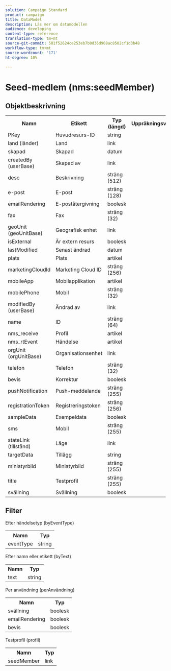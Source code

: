 ```yaml
---
solution: Campaign Standard
product: campaign
title: DataModel
description: Läs mer om datamodellen
audience: developing
content-type: reference
translation-type: tm+mt
source-git-commit: 501f52624ce253eb7b0d36d908ac8502cf1d3b48
workflow-type: tm+mt
source-wordcount: '171'
ht-degree: 10%

---
```



# Seed-medlem (nms:seedMember)

## Objektbeskrivning

<table>
               <tr>
                  <th>Namn</th>
                  <th>Etikett</th>
                  <th>Typ (längd)</th>
                  <th>Uppräkningsvärden</th>
               </tr>
               <tr>
                  <td>PKey</td>
                  <td>Huvudresurs-ID</td>
                  <td>string </td>
                  <td> </td>
               </tr>
               <tr>
                  <td>land (länder)</td>
                  <td>Land</td>
                  <td>link </td>
                  <td> </td>
               </tr>
               <tr>
                  <td>skapad</td>
                  <td>Skapad</td>
                  <td>datum </td>
                  <td> </td>
               </tr>
               <tr>
                  <td>createdBy (userBase)</td>
                  <td>Skapad av</td>
                  <td>link </td>
                  <td> </td>
               </tr>
               <tr>
                  <td>desc</td>
                  <td>Beskrivning</td>
                  <td>sträng (512)</td>
                  <td> </td>
               </tr>
               <tr>
                  <td>e-post</td>
                  <td>E-post</td>
                  <td>sträng (128)</td>
                  <td> </td>
               </tr>
               <tr>
                  <td>emailRendering</td>
                  <td>E-poståtergivning</td>
                  <td>boolesk </td>
                  <td> </td>
               </tr>
               <tr>
                  <td>fax</td>
                  <td>Fax</td>
                  <td>sträng (32)</td>
                  <td> </td>
               </tr>
               <tr>
                  <td>geoUnit (geoUnitBase)</td>
                  <td>Geografisk enhet</td>
                  <td>link </td>
                  <td> </td>
               </tr>
               <tr>
                  <td>isExternal</td>
                  <td>Är extern resurs</td>
                  <td>boolesk </td>
                  <td> </td>
               </tr>
               <tr>
                  <td>lastModified</td>
                  <td>Senast ändrad</td>
                  <td>datum </td>
                  <td> </td>
               </tr>
               <tr>
                  <td>plats</td>
                  <td>Plats</td>
                  <td>artikel </td>
                  <td> </td>
               </tr>
               <tr>
                  <td>marketingCloudId</td>
                  <td>Marketing Cloud ID</td>
                  <td>sträng (256)</td>
                  <td> </td>
               </tr>
               <tr>
                  <td>mobileApp</td>
                  <td>Mobilapplikation</td>
                  <td>artikel </td>
                  <td> </td>
               </tr>
               <tr>
                  <td>mobilePhone</td>
                  <td>Mobil</td>
                  <td>sträng (32)</td>
                  <td> </td>
               </tr>
               <tr>
                  <td>modifiedBy (userBase)</td>
                  <td>Ändrad av</td>
                  <td>link </td>
                  <td> </td>
               </tr>
               <tr>
                  <td>name</td>
                  <td>ID</td>
                  <td>sträng (64)</td>
                  <td> </td>
               </tr>
               <tr>
                  <td>nms_receive</td>
                  <td>Profil</td>
                  <td>artikel </td>
                  <td> </td>
               </tr>
               <tr>
                  <td>nms_rtEvent</td>
                  <td>Händelse</td>
                  <td>artikel </td>
                  <td> </td>
               </tr>
               <tr>
                  <td>orgUnit (orgUnitBase)</td>
                  <td>Organisationsenhet</td>
                  <td>link </td>
                  <td> </td>
               </tr>
               <tr>
                  <td>telefon</td>
                  <td>Telefon</td>
                  <td>sträng (32)</td>
                  <td> </td>
               </tr>
               <tr>
                  <td>bevis</td>
                  <td>Korrektur</td>
                  <td>boolesk </td>
                  <td> </td>
               </tr>
               <tr>
                  <td>pushNotification</td>
                  <td>Push-meddelande</td>
                  <td>sträng (255)</td>
                  <td> </td>
               </tr>
               <tr>
                  <td>registrationToken</td>
                  <td>Registreringstoken</td>
                  <td>sträng (256)</td>
                  <td> </td>
               </tr>
               <tr>
                  <td>sampleData</td>
                  <td>Exempeldata</td>
                  <td>boolesk </td>
                  <td> </td>
               </tr>
               <tr>
                  <td>sms</td>
                  <td>Mobil</td>
                  <td>sträng (255)</td>
                  <td> </td>
               </tr>
               <tr>
                  <td>stateLink (tillstånd)</td>
                  <td>Läge</td>
                  <td>link </td>
                  <td> </td>
               </tr>
               <tr>
                  <td>targetData</td>
                  <td>Tillägg</td>
                  <td>string </td>
                  <td> </td>
               </tr>
               <tr>
                  <td>miniatyrbild</td>
                  <td>Miniatyrbild</td>
                  <td>sträng (255)</td>
                  <td> </td>
               </tr>
               <tr>
                  <td>title</td>
                  <td>Testprofil</td>
                  <td>sträng (255)</td>
                  <td> </td>
               </tr>
               <tr>
                  <td>svällning</td>
                  <td>Svällning</td>
                  <td>boolesk </td>
                  <td> </td>
               </tr>
            </table>

## Filter

Efter händelsetyp (byEventType)

<table>
        <tr>
        <th>Namn</th>
        <th>Typ</th>
        </tr>
        <tr>
        <td>eventType</td>
        <td>string</td>
        </tr>
    </table>

Efter namn eller etikett (byText)

<table>
        <tr>
        <th>Namn</th>
        <th>Typ</th>
        </tr>
        <tr>
        <td>text</td>
        <td>string</td>
        </tr>
    </table>

Per användning (perAnvändning)

<table>
        <tr>
        <th>Namn</th>
        <th>Typ</th>
        </tr>
        <tr>
        <td>svällning</td>
        <td>boolesk</td>
        </tr>
        <tr>
        <td>emailRendering</td>
        <td>boolesk</td>
        </tr>
        <tr>
        <td>bevis</td>
        <td>boolesk</td>
        </tr>
    </table>

Testprofil (profil)

<table>
    <tr>
    <th>Namn</th>
    <th>Typ</th>
    </tr>
    <tr>
    <td>seedMember</td>
    <td>link</td>
    </tr>
</table>